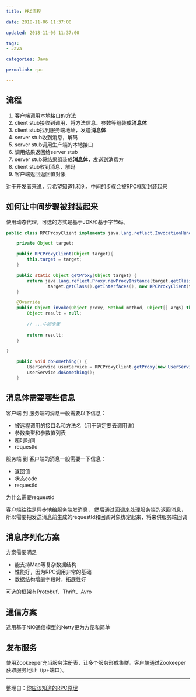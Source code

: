 ```yaml
---
title: PRC流程

date: 2018-11-06 11:37:00

updated: 2018-11-06 11:37:00

tags:
- Java

categories: Java

permalink: rpc

---
```


## 流程

1. 客户端调用本地接口的方法
2. client stub接收到调用，将方法信息、参数等组装成**消息体**
3. client stub找到服务端地址，发送**消息体**
4. server stub收到消息，解码
5. server stub调用生产端的本地接口
6. 调用结果返回给server stub
7. server stub将结果组装成**消息体**，发送到消费方
8. client stub收到消息，解码
9. 客户端返回返回值对象

对于开发者来说，只希望知道1.和9.，中间的步骤会被RPC框架封装起来



## 如何让中间步骤被封装起来

使用动态代理，可选的方式是基于JDK和基于字节码。

~~~java
public class RPCProxyClient implements java.lang.reflect.InvocationHandler{

    private Object target;

    public RPCProxyClient(Object target){
        this.target = target;
    }

    public static Object getProxy(Object target) {
        return java.lang.reflect.Proxy.newProxyInstance(target.getClass().getClassLoader(),
                target.getClass().getInterfaces(), new RPCProxyClient(target));
    }

    @Override
    public Object invoke(Object proxy, Method method, Object[] args) throws Throwable {
        Object result = null;
        
        // ...中间步骤
        
        return result;
    }

}
~~~

~~~java
    public void doSomething() {
        UserService userService = RPCProxyClient.getProxy(new UserService());
        userService.doSomething();
    }
~~~



## 消息体需要哪些信息

客户端 到 服务端的消息一般需要以下信息：

- 被远程调用的接口名和方法名（用于确定要去调用谁）
- 参数类型和参数值列表
- 超时时间
- requestId

服务端 到 客户端的消息一般需要一下信息：

- 返回值
- 状态code
- requestId

为什么需要requestId

客户端往往是异步地给服务端发消息， 然后通过回调来处理服务端的返回消息，所以需要把发送消息前生成的requestId和回调对象绑定起来，将来供服务端回调



## 消息序列化方案

方案需要满足

- 能支持Map等复杂数据结构
- 性能好，因为RPC调用非常的基础
- 数据结构增删字段时，拓展性好

可选的框架有Protobuf、Thrift、Avro



## 通信方案

选用基于NIO通信模型的Netty更为方便和简单



## 发布服务

使用Zookeeper充当服务注册表，让多个服务形成集群。客户端通过Zookeeper获取服务地址（ip+端口）。



---

整理自：[你应该知道的RPC原理](http://www.cnblogs.com/LBSer/p/4853234.html)